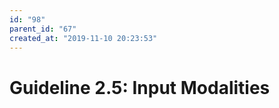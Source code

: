 ```yaml
---
id: "98"
parent_id: "67"
created_at: "2019-11-10 20:23:53"
---
```


# Guideline 2.5: Input Modalities